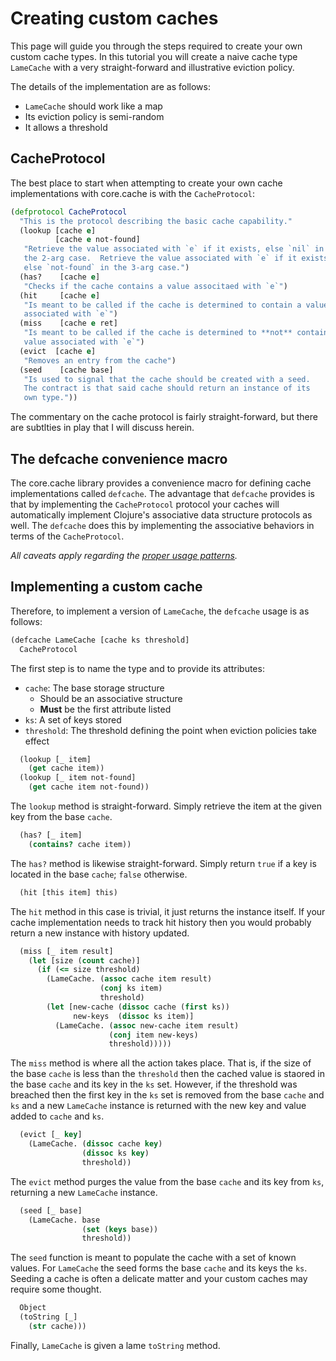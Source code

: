 Creating custom caches
======================

This page will guide you through the steps required to create your own custom cache types.  In this tutorial you will create a naive cache type `LameCache` with a very straight-forward and illustrative eviction policy.

The details of the implementation are as follows:
 * `LameCache` should work like a map
 * Its eviction policy is semi-random
 * It allows a threshold

CacheProtocol
-------------

The best place to start when attempting to create your own cache implementations with core.cache is with the `CacheProtocol`:

```clojure
(defprotocol CacheProtocol
  "This is the protocol describing the basic cache capability."
  (lookup [cache e]
          [cache e not-found]
   "Retrieve the value associated with `e` if it exists, else `nil` in
   the 2-arg case.  Retrieve the value associated with `e` if it exists,
   else `not-found` in the 3-arg case.")
  (has?    [cache e]
   "Checks if the cache contains a value associtaed with `e`")
  (hit     [cache e]
   "Is meant to be called if the cache is determined to contain a value
   associated with `e`")
  (miss    [cache e ret]
   "Is meant to be called if the cache is determined to **not** contain a
   value associated with `e`")
  (evict  [cache e]
   "Removes an entry from the cache")
  (seed    [cache base]
   "Is used to signal that the cache should be created with a seed.
   The contract is that said cache should return an instance of its
   own type."))
```

The commentary on the cache protocol is fairly straight-forward, but there are subtlties in play that I will discuss herein.  

The defcache convenience macro
------------------------------

The core.cache library provides a convenience macro for defining cache implementations called `defcache`.  The advantage that `defcache` provides is that by implementing the `CacheProtocol` protocol your caches will automatically implement Clojure's associative data structure protocols as well.  The `defcache` does this by implementing the associative behaviors in terms of the `CacheProtocol`.  

*All caveats apply regarding the [proper usage patterns](./Using).*

Implementing a custom cache
---------------------------

Therefore, to implement a version of `LameCache`, the `defcache` usage is as follows:

```clojure
(defcache LameCache [cache ks threshold]
  CacheProtocol
```

The first step is to name the type and to provide its attributes:

* `cache`: The base storage structure
  - Should be an associative structure
  - **Must** be the first attribute listed
* `ks`: A set of keys stored
* `threshold`: The threshold defining the point when eviction policies take effect

```clojure
  (lookup [_ item]
    (get cache item))
  (lookup [_ item not-found]
    (get cache item not-found))
```

The `lookup` method is straight-forward. Simply retrieve the item at the given key from the base `cache`.

```clojure
  (has? [_ item]
    (contains? cache item))
```

The `has?` method is likewise straight-forward. Simply return `true` if a key is located in the base `cache`; `false` otherwise.

```clojure
  (hit [this item] this)
```

The `hit` method in this case is trivial, it just returns the instance itself.  If your cache implementation needs to track hit history then you would probably return a new instance with history updated.

```clojure
  (miss [_ item result]
    (let [size (count cache)]
      (if (<= size threshold)
        (LameCache. (assoc cache item result)
                    (conj ks item)
                    threshold)
        (let [new-cache (dissoc cache (first ks))
              new-keys  (dissoc ks item)]
          (LameCache. (assoc new-cache item result)
                      (conj item new-keys)
                      threshold)))))
```

The `miss` method is where all the action takes place.  That is, if the size of the base `cache` is less than the `threshold` then the cached value is staored in the base `cache` and its key in the `ks` set.  However, if the threshold was breached then the first key in the `ks` set is removed from the base `cache` and `ks` and a new `LameCache` instance is returned with the new key and value added to `cache` and `ks`.

```clojure
  (evict [_ key]
    (LameCache. (dissoc cache key)
                (dissoc ks key)
                threshold))
```

The `evict` method purges the value from the base `cache` and its key from `ks`, returning a new `LameCache` instance.

```clojure
  (seed [_ base]
    (LameCache. base
                (set (keys base))
                threshold))
```

The `seed` function is meant to populate the cache with a set of known values.  For `LameCache` the seed forms the base `cache` and its keys the `ks`.  Seeding a cache is often a delicate matter and your custom caches may require some thought.

```clojure
  Object
  (toString [_]
    (str cache)))
```

Finally, `LameCache` is given a lame `toString` method.

